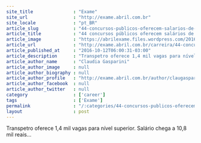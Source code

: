 ```yaml
---
site_title               : "Exame"
site_url                 : "http://exame.abril.com.br"
site_locale              : "pt_BR"
article_slug             : "44-concursos-publicos-oferecem-salarios-de-ate-rs-33-7-mil"
article_title            : "44 concursos públicos oferecem salários de até R$ 33,7 mil"
article_image            : "https://abrilexame.files.wordpress.com/2016/10/size_960_16_9_mulheres-estudando-notebook1.jpg?quality=70&strip=all&w=960"
article_url              : "http://exame.abril.com.br/carreira/44-concursos-publicos-oferecem-salarios-de-ate-r-33-7-mil-2/"
article_published_at     : "2016-10-12T06:00:31-03:00"
article_description      : "Transpetro oferece 1,4 mil vagas para nível superior. Salário chega a 10,8 mil reais..."
article_author_name      : "Claudia Gasparini"
article_author_image     : null
article_author_biography : null
article_author_profile   : "http://exame.abril.com.br/author/claugasparini/"
article_author_facebook  : null
article_author_twitter   : null
category                 : ['career']
tags                     : ['Exame']
permalink                : "/:categories/44-concursos-publicos-oferecem-salarios-de-ate-rs-33-7-mil/"
layout                   : post
---
```


Transpetro oferece 1,4 mil vagas para nível superior. Salário chega a 10,8 mil reais...

